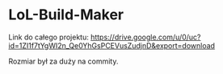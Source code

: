 # LoL-Build-Maker
Link do całego projektu: https://drive.google.com/u/0/uc?id=1ZI1f7tYgWI2n_Qe0YhGsPCEVusZudjnD&export=download

Rozmiar był za duży na commity.
